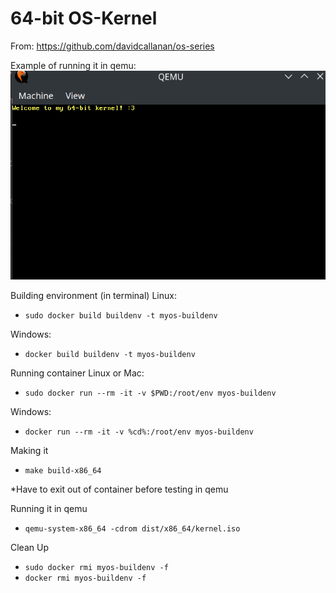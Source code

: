 # 64-bit OS-Kernel

From: https://github.com/davidcallanan/os-series

Example of running it in qemu:
![alt text](image.png)

Building environment (in terminal)
Linux:          
- `sudo docker build buildenv -t myos-buildenv`

Windows:
- `docker build buildenv -t myos-buildenv`

Running container
Linux or Mac:
- `sudo docker run --rm -it -v $PWD:/root/env myos-buildenv`

Windows:
- `docker run --rm -it -v %cd%:/root/env myos-buildenv`

Making it
- `make build-x86_64`

*Have to exit out of container before testing in qemu

Running it in qemu
- `qemu-system-x86_64 -cdrom dist/x86_64/kernel.iso`

Clean Up
- `sudo docker rmi myos-buildenv -f`
- `docker rmi myos-buildenv -f`
